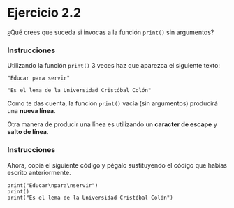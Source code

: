 # Ejercicio 2.2

¿Qué crees que suceda si invocas a la función `print()` sin argumentos?

### Instrucciones

Utilizando la función `print()` 3 veces haz que aparezca el siguiente texto:

```
"Educar para servir"

"Es el lema de la Universidad Cristóbal Colón"
```

Como te das cuenta, la función `print()` vacía (sin argumentos) producirá una **nueva línea**.

Otra manera de producir una línea es utilizando un **caracter de escape** y **salto de línea**.

### Instrucciones

Ahora, copia el siguiente código y pégalo sustituyendo el código que habías escrito anteriormente.

```
print("Educar\npara\nservir")
print()
print("Es el lema de la Universidad Cristóbal Colón")
```
